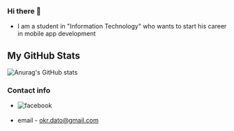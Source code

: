 ### Hi there 👋


- I am a student in "Information Technology" who wants to start his career in mobile app development 

## My GitHub Stats

![Anurag's GitHub stats](https://github-readme-stats.vercel.app/api?username=MR-BIGO&count_private=true&show_icons=true&theme=gruvbox&hide=issues,contribs)


### Contact info

- [<img align="left" alt="facebook" src="https://img.shields.io/badge/facebook-%231877F2.svg?&style=for-the-badge&logo=facebook&logoColor=white" />](https://www.facebook.com/dato.okruashvili.90)


- email - okr.dato@gmail.com


